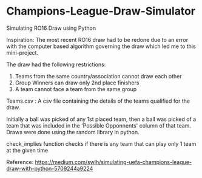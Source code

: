 # Champions-League-Draw-Simulator
Simulating RO16 Draw using Python

Inspiration: The most recent RO16 draw had to be redone due to an error with the computer based algorithm governing the draw which led me to this mini-project.

The draw had the following restrictions:

1. Teams from the same country/association cannot draw each other
2. Group Winners can draw only 2nd place finishers
3. A team cannot face a team from the same group

Teams.csv : A csv file containing the details of the teams qualified for the draw.

Initially a ball was picked of any 1st placed team, then a ball was picked of a team that was included in the 'Possible Opponnents' column of that team. Draws were done using the random library in python.

check_implies function checks if there is any team that can play only 1 team at the given time

Reference: https://medium.com/swlh/simulating-uefa-champions-league-draw-with-python-5709244a9224
